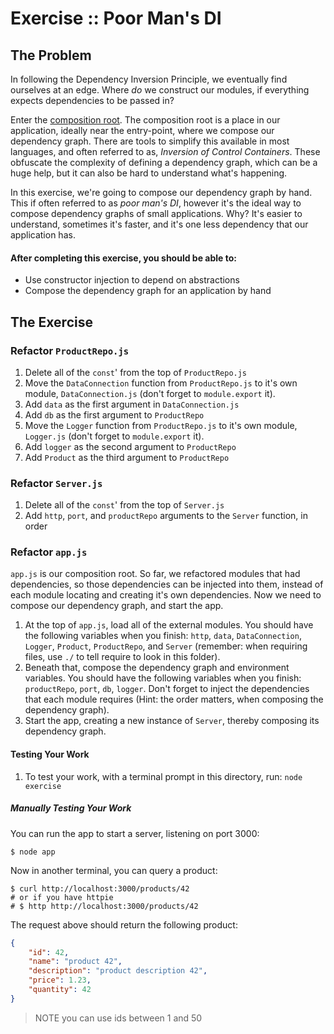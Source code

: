 Exercise :: Poor Man's DI
=========================

## The Problem

In following the Dependency Inversion Principle, we eventually find ourselves at an edge. Where _do_ we construct our modules, if everything expects dependencies to be passed in?

Enter the [composition root](http://blog.ploeh.dk/2011/07/28/CompositionRoot/). The composition root is a place in our application, ideally near the entry-point, where we compose our dependency graph. There are tools to simplify this available in most languages, and often referred to as, _Inversion of Control Containers_. These obfuscate the complexity of defining a dependency graph, which can be a huge help, but it can also be hard to understand what's happening.

In this exercise, we're going to compose our dependency graph by hand. This if often referred to as _poor man's DI_, however it's the ideal way to compose dependency graphs of small applications. Why? It's easier to understand, sometimes it's faster, and it's one less dependency that our application has.

#### After completing this exercise, you should be able to:

* Use constructor injection to depend on abstractions
* Compose the dependency graph for an application by hand


## The Exercise

### Refactor `ProductRepo.js`

1. Delete all of the `const`' from the top of `ProductRepo.js`
2. Move the `DataConnection` function from `ProductRepo.js` to it's own module, `DataConnection.js` (don't forget to `module.export` it).
3. Add `data` as the first argument in `DataConnection.js`
4. Add `db` as the first argument to `ProductRepo`
5. Move the `Logger` function from `ProductRepo.js` to it's own module, `Logger.js` (don't forget to `module.export` it).
6. Add `logger` as the second argument to `ProductRepo`
7. Add `Product` as the third argument to `ProductRepo`

### Refactor `Server.js`

1. Delete all of the `const`' from the top of `Server.js`
2. Add `http`, `port`, and `productRepo` arguments to the `Server` function, in order

### Refactor `app.js`

`app.js` is our composition root. So far, we refactored modules that had dependencies, so those dependencies can be injected into them, instead of each module locating and creating it's own dependencies. Now we need to compose our dependency graph, and start the app.

1. At the top of `app.js`, load all of the external modules. You should have the following variables when you finish: `http`, `data`, `DataConnection`, `Logger`, `Product`, `ProductRepo`, and `Server` (remember: when requiring files, use `./` to tell require to look in this folder).
2. Beneath that, compose the dependency graph and environment variables. You should have the following variables when you finish: `productRepo`, `port`, `db`, `logger`. Don't forget to inject the dependencies that each module requires (Hint: the order matters, when composing the dependency graph).
3. Start the app, creating a new instance of `Server`, thereby composing its dependency graph.

#### Testing Your Work

1. To test your work, with a terminal prompt in this directory, run: `node exercise`

##### Manually Testing Your Work
You can run the app to start a server, listening on port 3000:

```
$ node app
```

Now in another terminal, you can query a product:

```Shell
$ curl http://localhost:3000/products/42
# or if you have httpie
# $ http http://localhost:3000/products/42
```

The request above should return the following product:

```JSON
{
    "id": 42,
    "name": "product 42",
    "description": "product description 42",
    "price": 1.23,
    "quantity": 42
}
```

> NOTE you can use ids between 1 and 50
